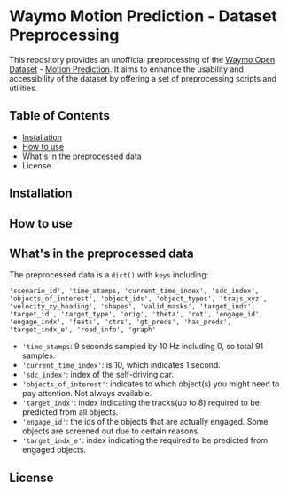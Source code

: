# Waymo Motion Prediction - Dataset Preprocessing
This repository provides an unofficial preprocessing of the [Waymo Open Dataset](https://waymo.com/open/) - [Motion Prediction](https://waymo.com/intl/en_us/open/data/motion/). It aims to enhance the usability and accessibility of the dataset by offering a set of preprocessing scripts and utilities. 


## Table of Contents
* [Installation](https://github.com/LiamTheronC/waymo_motion_prediction#installation)
* [How to use](https://github.com/LiamTheronC/waymo_motion_prediction#usage)
* What's in the preprocessed data
* License


## Installation

## How to use

## What's in the preprocessed data
The preprocessed data is a `dict()` with `keys` including:

`'scenario_id',
 'time_stamps,
 'current_time_index',
 'sdc_index',
 'objects_of_interest',
 'object_ids',
 'object_types',
 'trajs_xyz',
 'velocity_xy_heading',
 'shapes',
 'valid_masks',
 'target_indx',
 'target_id',
 'target_type',
 'orig',
 'theta',
 'rot',
 'engage_id',
 'engage_indx',
 'feats',
 'ctrs',
 'gt_preds',
 'has_preds',
 'target_indx_e',
 'road_info',
 'graph'`
 
 * `'time_stamps`: 9 seconds sampled by 10 Hz including 0, so total 91 samples.
 * `'current_time_index'`: is 10, which indicates 1 second.
 * `'sdc_index'`: index of the self-driving car.
 * `'objects_of_interest'`: indicates to which object(s) you might need to pay attention. Not always available.
 * `'target_indx'`: index indicating the tracks(up to 8) required to be predicted from all objects.
 * `'engage_id'`: the ids of the objects that are actually engaged. Some objects are screened out due to certain reasons.
 * `'target_indx_e'`: index indicating the required to be predicted from engaged objects.
 
  ## License
